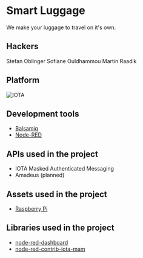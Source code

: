 # Smart Luggage

We make your luggage to travel on it's own.

## Hackers
Stefan Oblinger
Sofiane Ouldhammou
Martin Raadik

## Platform
![IOTA](https://upload.wikimedia.org/wikipedia/commons/thumb/a/ad/Iota_logo.png/320px-Iota_logo.png)

## Development tools
- [Balsamiq](https://balsamiq.com/)
- [Node-RED](https://nodered.org/)

## APIs used in the project
- IOTA Masked Authenticated Messaging
- Amadeus (planned)

## Assets used in the project
- [Raspberry Pi](https://www.raspberrypi.org/)

## Libraries used in the project
- [node-red-dashboard](https://github.com/node-red/node-red-dashboard)
- [node-red-contrib-iota-mam](https://gitlab.com/ouya/node-red-contrib-iota-mam)
